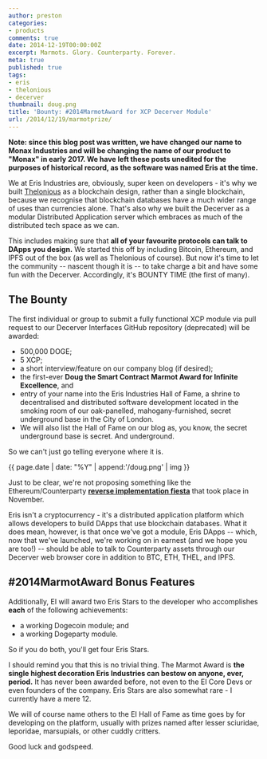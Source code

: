 ```yaml
---
author: preston
categories:
- products
comments: true
date: 2014-12-19T00:00:00Z
excerpt: Marmots. Glory. Counterparty. Forever.
meta: true
published: true
tags:
- eris
- thelonious
- decerver
thumbnail: doug.png
title: 'Bounty: #2014MarmotAward for XCP Decerver Module'
url: /2014/12/19/marmotprize/
---
```


**Note: since this blog post was written, we have changed our name to Monax Industries and will be changing the name of our product to "Monax" in early 2017. We have left these posts unedited for the purposes of historical record, as the software was named Eris at the time.**

We at Eris Industries are, obviously, super keen on developers - it's why we built [Thelonious](https://erisindustries.com/components/erisdb) as a blockchain design, rather than a single blockchain, because we recognise that blockchain databases have a much wider range of uses than currencies alone. That's also why we built the Decerver as a modular Distributed Application server which embraces as much of the distributed tech space as we can.

This includes making sure that **all of your favourite protocols can talk to DApps you design.** We started this off by including Bitcoin, Ethereum, and IPFS out of the box (as well as Thelonious of course). But now it's time to let the community -- nascent though it is -- to take charge a bit and have some fun with the Decerver. Accordingly, it's BOUNTY TIME (the first of many).

## The Bounty

The first individual or group to submit a fully functional XCP module via pull request to our Decerver Interfaces GitHub repository (deprecated) will be awarded:

* 500,000 DOGE;
* 5 XCP;
* a short interview/feature on our company blog (if desired);
* the first-ever **Doug the Smart Contract Marmot Award for Infinite Excellence**, and
* entry of your name into the Eris Industries Hall of Fame, a shrine to decentralised and distributed software development located in the smoking room of our oak-panelled, mahogany-furnished, secret underground base in the City of London.
* We will also list the Hall of Fame on our blog as, you know, the secret underground base is secret. And underground.

So we can't just go telling everyone where it is.

{{ page.date | date: "%Y" | append:'/doug.png' | img }}

Just to be clear, we're not proposing something like the Ethereum/Counterparty [**reverse implementation fiesta**](http://prestonbyrne.com/2014/11/14/eris-industries-leaks-week-3/) that took place in November.

Eris isn't a cryptocurrency - it's a distributed application platform which allows developers to build DApps that use blockchain databases. What it does mean, however, is that once we've got a module, Eris DApps -- which, now that we've launched, we're working on in earnest (and we hope you are too!) -- should be able to talk to Counterparty assets through our Decerver web browser core in addition to BTC, ETH, THEL, and IPFS.

## #2014MarmotAward Bonus Features

Additionally, EI will award two Eris Stars to the developer who accomplishes **each** of the following achievements:

* a working Dogecoin module; and
* a working Dogeparty module.

So if you do both, you'll get four Eris Stars.

I should remind you that this is no trivial thing. The Marmot Award is **the single highest decoration Eris Industries can bestow on anyone, ever, period.** It has never been awarded before, not even to the EI Core Devs or even founders of the company. Eris Stars are also somewhat rare - I currently have a mere 12.

We will of course name others to the EI Hall of Fame as time goes by for developing on the platform, usually with prizes named after lesser sciuridae, leporidae, marsupials, or other cuddly critters.

Good luck and godspeed.
